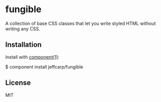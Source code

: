 
# fungible

  A collection of base CSS classes that let you write styled HTML without writing any CSS.

## Installation

Install with [component(1)](http://component.io):

$ component install jeffcarp/fungible

## License

MIT
